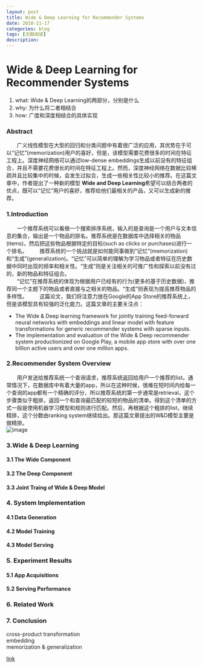 ```yaml
---
layout: post
title: Wide & Deep Learning for Recommender Systems
date: 2018-11-17
categories: blog
tags: [文献阅读]
description: 
---
```

<script type="text/javascript" async src="https://cdn.mathjax.org/mathjax/latest/MathJax.js?config=TeX-MML-AM_CHTML"></script>
# Wide & Deep Learning for Recommender Systems

1. what: Wide & Deep Learning的两部分，分别是什么  
2. why: 为什么将二者相结合  
3. how: 广度和深度相结合的具体实现

### Abstract
&emsp;&emsp;广义线性模型在大型的回归和分类问题中有着很广泛的应用，其优势在于可以“记忆”(memorization)用户的喜好，但是，该模型需要花费很多的时间在特征工程上。深度神经网络可以通过low-dense embeddings生成以前没有的特征组合，并且不需要花费很长的时间在特征工程上。然而，深度神经网络在数据比较稀疏并且比较集中的时候，会发生过拟合，生成一些相关性比较小的推荐。在这篇文章中，作者提出了一种新的模型 **Wide and Deep Learning**希望可以结合两者的优点，既可以“记忆”用户的喜好，推荐给他们最相关的产品，又可以生成新的推荐。

### 1.Introduction
&emsp;&emsp;一个推荐系统可以看做一个搜索排序系统，输入的是查询是一个用户与文本信息的集合，输出是一个物品的排名。推荐系统是在数据库中选择相关的物品(items)，然后把这些物品根据特定的目标(such as clicks or purchases)进行一个排名。
&emsp;&emsp;推荐系统的一个挑战就是如何能同事做到“记忆”(memorization)和“生成”(generalization)。“记忆”可以简单的理解为学习物品或者特征在历史数据中同时出现的频率和相关性。“生成”则是关注相关的可推广性和探索以前没有过的，新的物品和特征组合。  
&emsp;&emsp;“记忆”在推荐系统的体现为根据用户已经有的行为(更多的基于历史数据)，推荐同一个主题下的物品或者直接与之相关的物品。“生成”则表现为提高推荐物品的多样性。
&emsp;&emsp;这篇论文，我们将注意力放在Google的App Store的推荐系统上，但是该模型具有较强的泛化能力。这篇文章的主要关注点：   
- The Wide & Deep learning framework for jointly training feed-forward neural networks with embeddings and linear model with feature transformations for generic recommender systems with sparse inputs.   
- The implementation and evaluation of the Wide & Deep recommender system productionized on Google Play, a mobile app store with over one billion active users and over one million apps. 

### 2.Recommender System Overview
&emsp;&emsp;用户发送给推荐系统一个查询请求，推荐系统返回给用户一个推荐的list。通常情况下，在数据库中有着大量的app，所以在这种时候，很难在短时间内给每一个查询的app都有一个精确的评分，所以推荐系统的第一步通常是retrieval，这个步骤类似于粗排，返回一个和查询最匹配的较短的物品的清单。得到这个清单的方式一般是使用机器学习模型和规则进行匹配。然后，再根据这个粗排的list，继续精排，这个分数由ranking system继续给出。那这篇文章提出的W&D模型主要是做精排。  
![image](https://raw.githubusercontent.com/dantezhao/paper-notes/master/0003/bigablecat_Overview_of_the_recommender_system.png)
### 3.Wide & Deep Learning
#### 3.1 The Wide Component

#### 3.2 The Deep Component
#### 3.3 Joint Traing of Wide & Deep Model
### 4. System Implementation
#### 4.1 Data Generation
#### 4.2 Model Training
#### 4.3 Model Serving
### 5. Experiment Results
#### 5.1 App Acquisitions
#### 5.2 Serving Performance
### 6. Related Work
### 7. Conclusion
 cross-product transformation  
 embedding  
 memorization & generalization  
 
[link](https://ai.googleblog.com/2016/06/wide-deep-learning-better-together-with.html)
